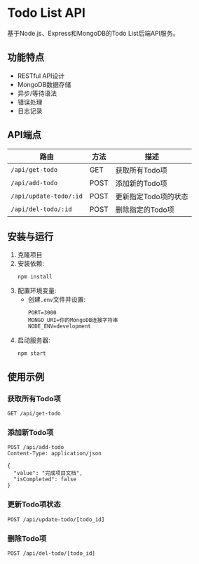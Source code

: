 # Todo List API

基于Node.js、Express和MongoDB的Todo List后端API服务。

## 功能特点

- RESTful API设计
- MongoDB数据存储
- 异步/等待语法
- 错误处理
- 日志记录

## API端点

| 路由 | 方法 | 描述 |
|------|------|------|
| `/api/get-todo` | GET | 获取所有Todo项 |
| `/api/add-todo` | POST | 添加新的Todo项 |
| `/api/update-todo/:id` | POST | 更新指定Todo项的状态 |
| `/api/del-todo/:id` | POST | 删除指定的Todo项 |

## 安装与运行

1. 克隆项目
2. 安装依赖:
   ```
   npm install
   ```
3. 配置环境变量:
   - 创建`.env`文件并设置:
     ```
     PORT=3000
     MONGO_URI=你的MongoDB连接字符串
     NODE_ENV=development
     ```
4. 启动服务器:
   ```
   npm start
   ```

## 使用示例

### 获取所有Todo项

```
GET /api/get-todo
```

### 添加新Todo项

```
POST /api/add-todo
Content-Type: application/json

{
  "value": "完成项目文档",
  "isCompleted": false
}
```

### 更新Todo项状态

```
POST /api/update-todo/[todo_id]
```

### 删除Todo项

```
POST /api/del-todo/[todo_id]
``` 